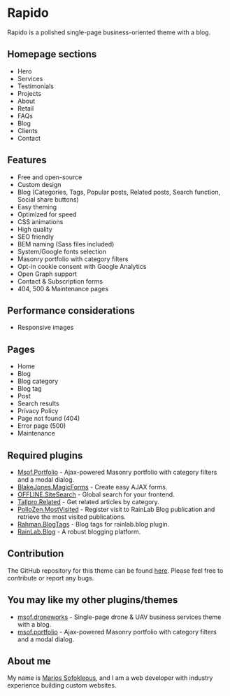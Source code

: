 Rapido
==========
Rapido is a polished single-page business-oriented theme with a blog.

## Homepage sections
* Hero
* Services
* Testimonials
* Projects
* About
* Retail
* FAQs
* Blog
* Clients
* Contact

## Features
* Free and open-source
* Custom design
* Blog (Categories, Tags, Popular posts, Related posts, Search function, Social share buttons)
* Easy theming
* Optimized for speed
* CSS animations
* High quality
* SEO friendly
* BEM naming (Sass files included)
* System/Google fonts selection
* Masonry portfolio with category filters
* Opt-in cookie consent with Google Analytics
* Open Graph support
* Contact & Subscription forms
* 404, 500 & Maintenance pages

## Performance considerations
* Responsive images

## Pages
* Home
* Blog
* Blog category
* Blog tag
* Post
* Search results
* Privacy Policy
* Page not found (404)
* Error page (500)
* Maintenance

## Required plugins
* [Msof.Portfolio](https://octobercms.com/plugin/msof-portfolio) - Ajax-powered Masonry portfolio with category filters and a modal dialog.
* [BlakeJones.MagicForms](https://octobercms.com/plugin/blakejones-magicforms) - Create easy AJAX forms.
* [OFFLINE.SiteSearch](https://octobercms.com/plugin/offline-sitesearch) - Global search for your frontend.
* [Tallpro.Related](https://octobercms.com/plugin/tallpro-related) - Get related articles by category.
* [PolloZen.MostVisited](https://octobercms.com/plugin/pollozen-mostvisited) - Register visit to RainLab Blog publication and retrieve the most visited publications.
* [Rahman.BlogTags](https://octobercms.com/plugin/rahman-blogtags) - Blog tags for rainlab.blog plugin.
* [RainLab.Blog](https://octobercms.com/plugin/rainlab-blog) - A robust blogging platform.

## Contribution
The GitHub repository for this theme can be found [here](https://github.com/PictureElement/rapido-theme). Please feel free to contribute or report any bugs.

## You may like my other plugins/themes
- [msof.droneworks](https://octobercms.com/theme/msof-droneworks) - Single-page drone & UAV business services theme with a blog.
- [msof.portfolio](https://octobercms.com/plugin/msof-portfolio) - Ajax-powered Masonry portfolio with category filters and a modal dialog.

## About me
My name is [Marios Sofokleous](https://www.msof.me/), and I am a web developer with industry experience building custom websites.
